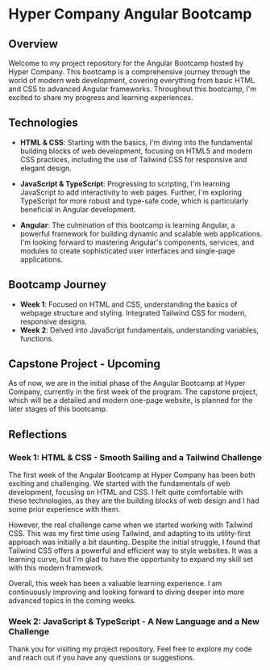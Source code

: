 # Hyper Company Angular Bootcamp

## Overview

Welcome to my project repository for the Angular Bootcamp hosted by Hyper Company. This bootcamp is a comprehensive journey through the world of modern web development, covering everything from basic HTML and CSS to advanced Angular frameworks. Throughout this bootcamp, I'm excited to share my progress and learning experiences.

## Technologies

- **HTML & CSS**: Starting with the basics, I'm diving into the fundamental building blocks of web development, focusing on HTML5 and modern CSS practices, including the use of Tailwind CSS for responsive and elegant design.

- **JavaScript & TypeScript**: Progressing to scripting, I'm learning JavaScript to add interactivity to web pages. Further, I'm exploring TypeScript for more robust and type-safe code, which is particularly beneficial in Angular development.

- **Angular**: The culmination of this bootcamp is learning Angular, a powerful framework for building dynamic and scalable web applications. I'm looking forward to mastering Angular's components, services, and modules to create sophisticated user interfaces and single-page applications.

## Bootcamp Journey

- **Week 1**: Focused on HTML and CSS, understanding the basics of webpage structure and styling. Integrated Tailwind CSS for modern, responsive designs.
- **Week 2**: Delved into JavaScript fundamentals, understanding variables, functions.


## Capstone Project - Upcoming

As of now, we are in the initial phase of the Angular Bootcamp at Hyper Company, currently in the first week of the program. The capstone project, which will be a detailed and modern one-page website, is planned for the later stages of this bootcamp.

## Reflections

### Week 1: HTML & CSS - Smooth Sailing and a Tailwind Challenge

The first week of the Angular Bootcamp at Hyper Company has been both exciting and challenging. We started with the fundamentals of web development, focusing on HTML and CSS. I felt quite comfortable with these technologies, as they are the building blocks of web design and I had some prior experience with them.

However, the real challenge came when we started working with Tailwind CSS. This was my first time using Tailwind, and adapting to its utility-first approach was initially a bit daunting. Despite the initial struggle, I found that Tailwind CSS offers a powerful and efficient way to style websites. It was a learning curve, but I'm glad to have the opportunity to expand my skill set with this modern framework.

Overall, this week has been a valuable learning experience. I am continuously improving and looking forward to diving deeper into more advanced topics in the coming weeks.

### Week 2: JavaScript & TypeScript - A New Language and a New Challenge

Thank you for visiting my project repository. Feel free to explore my code and reach out if you have any questions or suggestions.

